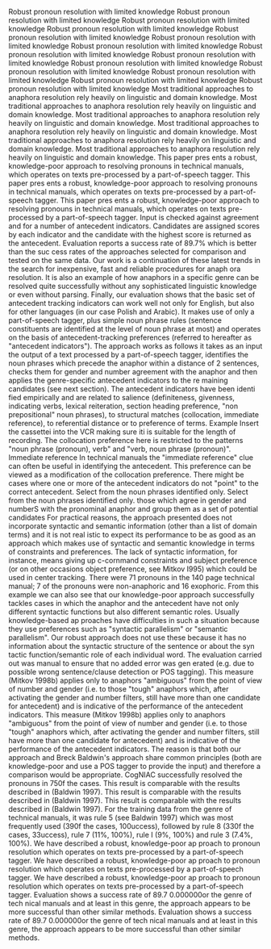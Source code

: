 Robust pronoun resolution with limited knowledge
 Robust pronoun resolution with limited knowledge
 Robust pronoun resolution with limited knowledge
 Robust pronoun resolution with limited knowledge
 Robust pronoun resolution with limited knowledge
 Robust pronoun resolution with limited knowledge
 Robust pronoun resolution with limited knowledge
 Robust pronoun resolution with limited knowledge
 Robust pronoun resolution with limited knowledge
 Robust pronoun resolution with limited knowledge
 Robust pronoun resolution with limited knowledge
 Robust pronoun resolution with limited knowledge
 Robust pronoun resolution with limited knowledge
 Robust pronoun resolution with limited knowledge
 Most traditional approaches to anaphora resolution rely heavily on linguistic and domain knowledge.
 Most traditional approaches to anaphora resolution rely heavily on linguistic and domain knowledge.
 Most traditional approaches to anaphora resolution rely heavily on linguistic and domain knowledge.
 Most traditional approaches to anaphora resolution rely heavily on linguistic and domain knowledge.
 Most traditional approaches to anaphora resolution rely heavily on linguistic and domain knowledge.
 Most traditional approaches to anaphora resolution rely heavily on linguistic and domain knowledge.
 This paper pres ents a robust, knowledge-poor approach to resolving pronouns in technical manuals, which operates on texts pre-processed by a part-of-speech tagger.
 This paper pres ents a robust, knowledge-poor approach to resolving pronouns in technical manuals, which operates on texts pre-processed by a part-of-speech tagger.
 This paper pres ents a robust, knowledge-poor approach to resolving pronouns in technical manuals, which operates on texts pre-processed by a part-of-speech tagger.
 Input is checked against agreement and for a number of antecedent indicators.
 Candidates are assigned scores by each indicator and the candidate with the highest score is returned as the antecedent.
 Evaluation reports a success rate of 89.7% which is better than the suc cess rates of the approaches selected for comparison and tested on the same data.
 Our work is a continuation of these latest trends in the search for inexpensive, fast and reliable procedures for anaph ora resolution.
 It is also an example of how anaphors in a specific genre can be resolved quite successfully without any sophisticated linguistic knowledge or even without parsing.
 Finally, our evaluation shows that the basic set of antecedent tracking indicators can work well not only for English, but also for other languages (in our case Polish and Arabic).
 It makes use of only a part-of-speech tagger, plus simple noun phrase rules (sentence constituents are identified at the level of noun phrase at most) and operates on the basis of antecedent-tracking preferences (referred to hereafter as "antecedent indicators").
 The approach works as follows it takes as an input the output of a text processed by a part-of-speech tagger, identifies the noun phrases which precede the anaphor within a distance of 2 sentences, checks them for gender and number agreement with the anaphor and then applies the genre-specific antecedent indicators to the re maining candidates (see next section).
 The antecedent indicators have been identi fied empirically and are related to salience (definiteness, givenness, indicating verbs, lexical reiteration, section heading preference, "non prepositional" noun phrases), to structural matches (collocation, immediate reference), to referential distance or to preference of terms.
 Example Insert the cassettei into the VCR making sure iti is suitable for the length of recording.
 The collocation preference here is restricted to the patterns "noun phrase (pronoun), verb" and "verb, noun phrase (pronoun)".
 Immediate reference In technical manuals the "immediate reference" clue can often be useful in identifying the antecedent.
 This preference can be viewed as a modification of the collocation preference.
 There might be cases where one or more of the antecedent indicators do not "point" to the correct antecedent.
 Select from the noun phrases identified only.
 Select from the noun phrases identified only.
 those which agree in gender and numberS with the pronominal anaphor and group them as a set of potential candidates
 For practical reasons, the approach presented does not incorporate syntactic and semantic information (other than a list of domain terms) and it is not real istic to expect its performance to be as good as an approach which makes use of syntactic and semantic knowledge in terms of constraints and preferences.
 The lack of syntactic information, for instance, means giving up c-cornmand constraints and subject preference (or on other occasions object preference, see Mitkov I995) which could be used in center tracking.
 There were 71 pronouns in the 140 page technical manual; 7 of the pronouns were non-anaphoric and 16 exophoric.
 From this example we can also see that our knowledge-poor approach successfully tackles cases in which the anaphor and the antecedent have not only different syntactic functions but also different semantic roles.
 Usually knowledge-based ap proaches have difficulties in such a situation because they use preferences such as "syntactic parallelism" or "semantic parallelism".
 Our robust approach does not use these because it has no information about the syntactic structure of the sentence or about the syn tactic function/semantic role of each individual word.
 The evaluation carried out was manual to ensure that no added error was gen erated (e.g. due to possible wrong sentence/clause detection or POS tagging).
 This measure (Mitkov 1998b) applies only to anaphors "ambiguous" from the point of view of number and gender (i.e. to those "tough" anaphors which, after activating the gender and number filters, still have more than one candidate for antecedent) and is indicative of the performance of the antecedent indicators.
 This measure (Mitkov 1998b) applies only to anaphors "ambiguous" from the point of view of number and gender (i.e. to those "tough" anaphors which, after activating the gender and number filters, still have more than one candidate for antecedent) and is indicative of the performance of the antecedent indicators.
 The reason is that both our approach and Breck Baldwin's approach share common principles (both are knowledge-poor and use a POS tagger to provide the input) and therefore a comparison would be appropriate.
 CogNIAC successfully resolved the pronouns in 750f the cases.
 This result is comparable with the results described in (Baldwin 1997).
 This result is comparable with the results described in (Baldwin 1997).
 This result is comparable with the results described in (Baldwin 1997).
 For the training data from the genre of technical manuals, it was rule 5 (see Baldwin 1997) which was most frequently used (390f the cases, 100uccess), followed by rule 8 (330f the cases, 33uccess), rule 7 (11%, 100%), rule I (9%, 100%) and rule 3 (7.4%, 100%).
 We have described a robust, knowledge-poor ap proach to pronoun resolution which operates on texts pre-processed by a part-of-speech tagger.
 We have described a robust, knowledge-poor ap proach to pronoun resolution which operates on texts pre-processed by a part-of-speech tagger.
 We have described a robust, knowledge-poor ap proach to pronoun resolution which operates on texts pre-processed by a part-of-speech tagger.
 Evaluation shows a success rate of 89.7 0.000000or the genre of tech nical manuals and at least in this genre, the approach appears to be more successful than other similar methods.
 Evaluation shows a success rate of 89.7 0.000000or the genre of tech nical manuals and at least in this genre, the approach appears to be more successful than other similar methods.